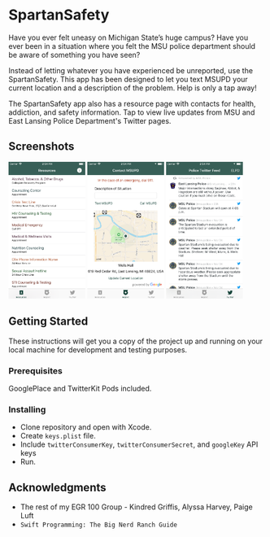 # SpartanSafety

Have you ever felt uneasy on Michigan State’s huge campus?
Have you ever been in a situation where you felt the MSU police department should be aware of something you have seen?

Instead of letting whatever you have experienced be unreported, use the SpartanSafety. This app has been designed to let you text MSUPD your current location and a description of the problem. Help is only a tap away!

The SpartanSafety app also has a resource page with contacts for health, addiction, and safety information. Tap to view live updates from MSU and East Lansing Police Department's Twitter pages.

## Screenshots
<img src="Screen%20Shots/Simulator%20Screen%20Shot%20-%20iPhone%208%20-%202017-11-05%20at%2014.54.30.png" width="30%">
<img src="Screen%20Shots/Simulator%20Screen%20Shot%20-%20iPhone%208%20-%202017-11-05%20at%2014.54.37.png" width="30%">
<img src="Screen%20Shots/Simulator%20Screen%20Shot%20-%20iPhone%208%20-%202017-11-05%20at%2014.54.41.png" width="30%">

## Getting Started

These instructions will get you a copy of the project up and running on your local machine for development and testing purposes.

### Prerequisites

GooglePlace and TwitterKit Pods included.

### Installing

* Clone repository and open with Xcode.
* Create `keys.plist` file.
* Include `twitterConsumerKey`, `twitterConsumerSecret`, and `googleKey` API keys
* Run.

## Acknowledgments

* The rest of my EGR 100 Group - Kindred Griffis, Alyssa Harvey, Paige Luft
* `Swift Programming: The Big Nerd Ranch Guide`
